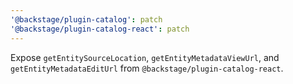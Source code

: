 ```yaml
---
'@backstage/plugin-catalog': patch
'@backstage/plugin-catalog-react': patch
---
```


Expose `getEntitySourceLocation`, `getEntityMetadataViewUrl`, and
`getEntityMetadataEditUrl` from `@backstage/plugin-catalog-react`.
